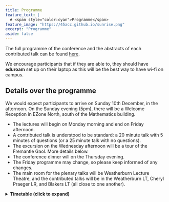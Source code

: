 ```yaml
---
title: Programme
feature_text: | 
  # <span style="color:cyan">Programme</span>
feature_image: "https://45acc.github.io/sunrise.png"
excerpt: "Programme"
aside: false
---
```


The full programme of the conference and the abstracts of each contributed talk can be found [here](45ACC_Abstracts_Booklet.pdf).

We encourage participants that if they are able to, they should have **eduroam** set up on their laptop as this will be the best way to have wi-fi on campus.

## Details over the programme

We would expect participants to arrive on Sunday 10th December, in the afternoon.
On the Sunday evening (5pm), there will be a Welcome Reception in EZone North, south of the Mathematics building.

- The lectures will begin on Monday morning and end on Friday afternoon.
- A contributed talk is understood to be standard: a 20 minute talk with 5 minutes of questions (or a 25 minute talk with no questions).
- The excursion on the Wednesday afternoon will be a tour of the Fremantle Gaol. More details below.
- The conference dinner will on the Thursday evening.
- The Friday programme may change, so please keep informed of any changes.
- The main room for the plenary talks will be Weatherburn Lecture Theatre, and the contributed talks will be in the Weatherburn LT, Cheryl Praeger LR, and Blakers LT (all close to one another).

<details>
<summary>
  <b>Timetable (click to expand)</b>
</summary>

The morning and afternoon teas will be in the Monadelphous Integrated Learning Centre (MILC), just east of the lecture venues. For lunch, you're on your own!
  
<h3 class="unnumbered" id="sunday">Sunday (evening)</h3>

Registration and Welcome Reception (EZone): 17:00 — 19:00.

<h3 class="unnumbered" id="monday">Monday</h3>

|    | **Weatherburn LT**   | **Blakers LT**      | **Praeger LR**  |
|:---:|:---:|:---:|:---:|
| 8.00 -- 8.45   | Registration         |            |     |
| 8.45 -- 9.00   | Opening address      |     |                 |
| 9.00 -- 10:00  | <dfn title="Local actions and eigenspaces of vertex-transitive graphs"><em>Gabriel Verret</em></dfn>     |                     |                 |
| 10.00 -- 10.30  | :coffee: `Morning tea (MILC)` :coffee: | | |
| 10.30 -- 11.00 | Chen\*               | Bastida\*           | Satake          |
| 11.00 -- 11.30 | Ding\*               | Tangjai             | Wang\*          |
| 11.30 -- 12.00 | Zhang*           | Lehner              | Yost            |
| 12.00 -- 12.30 | Dacaymat\*           | Semple              | Umar            |
| 12.30 -- 14.30 | `Lunch break`                                       
| 14.30 -- 15.30 | *CMSA Prize Winner*  |                     |                 |
| 15.30 -- 16.00 | :coffee: `Afternoon tea (MILC)` :coffee:     |                     |                 |
| 16.00 -- 16.30 | Basit                | Bunjamin\*          |                 |
| 16.30 -- 17.00 | Liebenau             | Mitchell\*          |                 |
| 17.00 -- 17.30 | Hasunuma             | Lacaze-Masmonteil\* |                 |


<h3 class="unnumbered" id="tuesday">Tuesday</h3>

|                | **Weatherburn LT** | **Blakers LT** |
|:---:|:---:|:---:|
| 9.00 -- 10:00  | <dfn title="Algebraic graph theory and quantum walks"><em>Krystal Guo</em></dfn>      |                |
| 10.00 -- 10.30 | :coffee: `Morning tea (MILC)` :coffee:        |                |
| 10.30 -- 11.00 | Hickingbotham\*    | Briones        |
| 11.00 -- 11.30 | Distel\*           | Mammoliti      |
| 11.30 -- 12.00 | Brettell           | Ernst\*        |
| 12:00 -- 12:30 | Wood               | Klawuhn\*      |
| 12.30 -- 14.30 | `Lunch break`        |                |
| 14.30 -- 15.30 | <dfn title="How to design a graph with three eigenvalues"><em>Gary Greaves</em></dfn>     |                |
| 15.30 -- 16.00 | :coffee: `Afternoon tea (MILC)` :coffee:       |                |
| 16.00 -- 16.30 | Allsop\*           | Imamura        |
| 16.30 -- 17.00 | Baghestani\*       | Kawabuchi      |
| 17.00 -- 17.30 | CMSA AGM           |                |


<h3 class="unnumbered" id="wednesday">Wednesday</h3>

|                | **Weatherburn LT** | **Blakers LT** |
|:---:|:---:|:---:|
| 9.00 -- 10:00  | <dfn title="The Saturation Spectrum of odd cycles"><em>André Kündgen</em></dfn>   |                |
| 10.00 -- 10.30 | :coffee: `Morning tea (MILC)` :coffee:       |                |
| 10.30 -- 11.00 | Arumugam\*           | Maruta         |
| 11.00 -- 11.30 | Syrotiuk           | Yasufuku       |
| 11.30 -- 12.00 | Hirao              | Hafidh\*       |
| 12.00 -- 12:30 | Hawtin             | Zhang\*        |
| 12.30 -- 13.30 | `Lunch break`        |                |
| 14.00 -- 17.00 | *Excursion*  :bus:    |                |


<h3 class="unnumbered" id="thursday">Thursday</h3>

|                | **Weatherburn LT**       | **Blakers LT** |
|:---:|:---:|:---:|
| 9.00 -- 10:00  | <dfn title="New Ramsey multiplicity bounds and search heuristics"><em>Tibor Szabó</em></dfn>           |                |
| 10.00 -- 10.30 | :coffee: `Morning tea (MILC)` :coffee:             |                |
| 10.30 -- 11.00 | Gentle\*               | Gunasekara     |
| 11.00 -- 11.30 | Miura                    | Mitrović\*        |
| 11.30 -- 12.00 | Lia                      | Smith\*        |
| 12.00 -- 12.30 | De Beule                 | Li\*           |
| 12.30 -- 14.30 | `Lunch break`             |                |
| 14.30 -- 15.30 | <dfn title="'Segre-type' theorems: combinatorial characterisations for algebraic objects"><em>Geertrui Van de Voorde</em></dfn> |                |
| 15.30 -- 16.00 | :coffee: `Afternoon tea (MILC)` :coffee:             |                |
| 16.00 -- 16.30 | McKay                    |                |
| 16.30 -- 17.00 | Colbourn                 |                |
| 17.00 -- 17.30 | Wanless                  |                |

18.30: Conference dinner (UniClub)


<h3 class="unnumbered" id="friday">Friday</h3>

|        | **Weatherburn LT**  | **Blakers LT** |
|:---:|:---:|:---:|
| 9.00 -- 10:00  | <dfn title="The Hamilton decomposition problem"><em>Sara Davies</em></dfn>       |                |
| 10.00 -- 10.30 | :coffee: `Morning tea (MILC)` :coffee:        |                |
| 10.30 -- 11.00 | Kaemawichanurat     | Popiel         |
| 11.00 -- 11.30 | Greenhill           | Freedman       |
| 11.30 -- 12.00 | Isaev               | Lansdown       |
| 12.00 -- 14.00 | `Lunch break`        |                |
| 14.30 -- 15.30 | <dfn title="Quadratic forms in design theory"><em>Padraig Ó Catháin</em></dfn> |                |
| 15.30 -- 16.00 | :coffee: `Afternoon tea (MILC)` :coffee:       |                |

</details>




